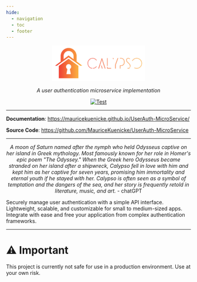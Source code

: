 ```yaml
---
hide:
  - navigation
  - toc
  - footer
---
```

<p align="center">
  <a href="https://mauricekuenicke.github.io/UserAuth-MicroService/"><img src="./assets/logo/svg/Color logo - no background.svg" alt="Calypso" width="50%"></a>
</p>

<p align="center">
    <em>A user authentication microservice implementation</em>
</p>

<p align="center">
<a href="https://github.com/MauriceKuenicke/UserAuth-MicroService/actions/workflows/cicd.yml?query=workflow%3ACICD+branch%3Amain++" target="_blank">
    <img src="https://github.com/MauriceKuenicke/UserAuth-MicroService/actions/workflows/cicd.yml/badge.svg?branch=main" alt="Test">
</a>
</p>

---

**Documentation**: <a href="https://mauricekuenicke.github.io/UserAuth-MicroService/" target="_blank">https://mauricekuenicke.github.io/UserAuth-MicroService/</a>

**Source Code**: <a href="https://github.com/MauriceKuenicke/UserAuth-MicroService" target="_blank">https://github.com/MauriceKuenicke/UserAuth-MicroService</a>

---
<p align="center">
<em>A moon of Saturn named after the nymph who held Odysseus captive on her island in Greek mythology. Most famously known for her role in Homer's epic poem "The Odyssey." When the Greek hero Odysseus became stranded on her island after a shipwreck, Calypso fell in love with him and kept him as her captive for seven years, promising him immortality and eternal youth if he stayed with her. Calypso is often seen as a symbol of temptation and the dangers of the sea, and her story is frequently retold in literature, music, and art.</em> - chatGPT</p>

Securely manage user authentication with a simple API interface. Lightweight, scalable, and customizable for small to medium-sized apps. Integrate with ease and free your application from complex authentication frameworks.

---
# ⚠️ Important
This project is currently not safe for use in a production environment. Use at your own risk.

